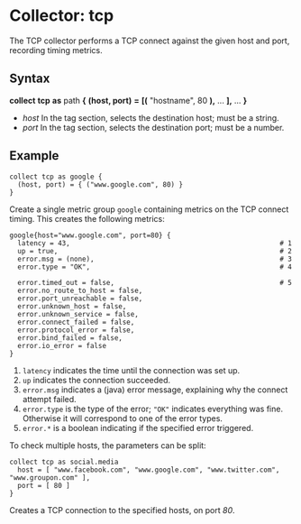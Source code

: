 Collector: tcp
====

The TCP collector performs a TCP connect against the given host and port, recording timing metrics.

Syntax
----

**collect** **tcp** **as** path **{** **(host, port)** **=** **[(** "hostname", 80 **),** ... **],** ...  **}**

- *host*
  In the tag section, selects the destination host; must be a string.
- *port*
  In the tag section, selects the destination port; must be a number.

Example
----

    collect tcp as google {
      (host, port) = { ("www.google.com", 80) }
    }

Create a single metric group ``google`` containing metrics on the TCP connect timing.
This creates the following metrics:

    google{host="www.google.com", port=80} {
      latency = 43,                                                    # 1
      up = true,                                                       # 2
      error.msg = (none),                                              # 3
      error.type = "OK",                                               # 4

      error.timed_out = false,                                         # 5
      error.no_route_to_host = false,
      error.port_unreachable = false,
      error.unknown_host = false,
      error.unknown_service = false,
      error.connect_failed = false,
      error.protocol_error = false,
      error.bind_failed = false,
      error.io_error = false
    }

1. ``latency`` indicates the time until the connection was set up.
2. ``up`` indicates the connection succeeded.
3. ``error.msg`` indicates a (java) error message, explaining why the connect attempt failed.
4. ``error.type`` is the type of the error; ``"OK"`` indicates everything was fine.  Otherwise it will correspond to one of the error types.
5. ``error.*`` is a boolean indicating if the specified error triggered.

To check multiple hosts, the parameters can be split:

    collect tcp as social.media
      host = [ "www.facebook.com", "www.google.com", "www.twitter.com", "www.groupon.com" ],
      port = [ 80 ]
    }

Creates a TCP connection to the specified hosts, on port *80*.
